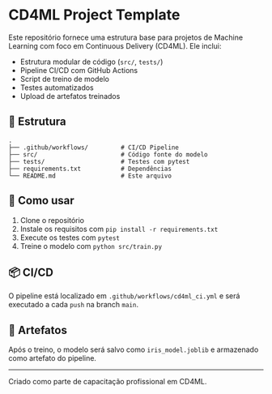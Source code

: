 # CD4ML Project Template

Este repositório fornece uma estrutura base para projetos de Machine Learning com foco em Continuous Delivery (CD4ML). Ele inclui:

- Estrutura modular de código (`src/`, `tests/`)
- Pipeline CI/CD com GitHub Actions
- Script de treino de modelo
- Testes automatizados
- Upload de artefatos treinados

## 📂 Estrutura

```
.
├── .github/workflows/         # CI/CD Pipeline
├── src/                       # Código fonte do modelo
├── tests/                     # Testes com pytest
├── requirements.txt           # Dependências
└── README.md                  # Este arquivo
```

## 🚀 Como usar

1. Clone o repositório
2. Instale os requisitos com `pip install -r requirements.txt`
3. Execute os testes com `pytest`
4. Treine o modelo com `python src/train.py`

## 📦 CI/CD

O pipeline está localizado em `.github/workflows/cd4ml_ci.yml` e será executado a cada `push` na branch `main`.

## 📁 Artefatos

Após o treino, o modelo será salvo como `iris_model.joblib` e armazenado como artefato do pipeline.

---

Criado como parte de capacitação profissional em CD4ML.

